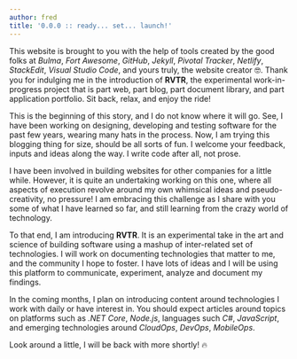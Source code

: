 ```yaml
---
author: fred
title: '0.0.0 :: ready... set... launch!'
---
```


This website is brought to you with the help of tools created by the good folks at _Bulma_, _Fort Awesome_, _GitHub_, _Jekyll_, _Pivotal Tracker_, _Netlify_, _StackEdit_, _Visual Studio Code_, and yours truly, the website creator 🤓. Thank you for indulging me in the introduction of __RVTR__, the experimental work-in-progress project that is part web, part blog, part document library, and part application portfolio. Sit back, relax, and enjoy the ride!

This is the beginning of this story, and I do not know where it will go.
See, I have been working on designing, developing and testing software for the past few years, wearing many hats in the process. Now, I am trying this blogging thing for size, should be all sorts of fun. I welcome your feedback, inputs and ideas along the way. I write code after all, not prose.

I have been involved in building websites for other companies for a little while. However, it is quite an undertaking working on this one, where all aspects of execution revolve around my own whimsical ideas and pseudo-creativity, no pressure! I am embracing this challenge as I share with you some of what I have learned so far, and still learning from the crazy world of technology.

To that end, I am introducing __RVTR__. It is an experimental take in the art and science of building software using a mashup of inter-related set of technologies. I will work on documenting technologies that matter to me, and the community I hope to foster. I have lots of ideas and I will be using this platform to communicate, experiment, analyze and document my findings.

In the coming months, I plan on introducing content around technologies I work with daily or have interest in. You should expect articles around topics on platforms such as _.NET Core_, _Node.js_, languages such _C#_, _JavaScript_, and emerging technologies around _CloudOps_, _DevOps_, _MobileOps_.

Look around a little, I will be back with more shortly! 🔥

